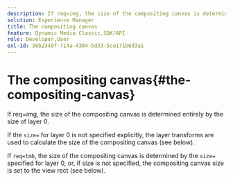 ```yaml
---
description: If req=img, the size of the compositing canvas is determined entirely by the size of layer 0.
solution: Experience Manager
title: The compositing canvas
feature: Dynamic Media Classic,SDK/API
role: Developer,User
exl-id: 38b2349f-714a-4304-bd33-5ce171b6d3a1
---
```

# The compositing canvas{#the-compositing-canvas}

If req=img, the size of the compositing canvas is determined entirely by the size of layer 0.

If the `size=` for layer 0 is not specified explicitly, the layer transforms are used to calculate the size of the compositing canvas (see below).

If `req=tmb`, the size of the compositing canvas is determined by the `size=` specified for layer 0, or, if size is not specified, the compositing canvas size is set to the view rect (see below).
